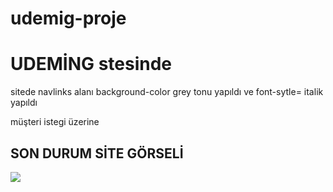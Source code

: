 # udemig-proje
<h1>UDEMİNG stesinde</h1>

<p> sitede navlinks alanı background-color grey tonu yapıldı ve font-sytle= italik yapıldı </p>

<p> müşteri istegi üzerine</p>

<h2> SON DURUM SİTE GÖRSELİ</h2>

![](udeming.gif)